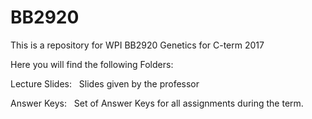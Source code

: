 # BB2920
This is a repository for WPI BB2920 Genetics for C-term 2017


Here you will find the following Folders:


Lecture Slides:
&nbsp;	  Slides given by the professor


Answer Keys:
&nbsp;    Set of Answer Keys for all assignments during the term.



    

	